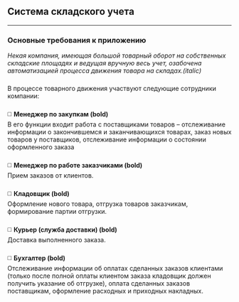 ## Система складского учета
____
### Основные требования к приложению

_Некая компания, имеющая большой товарный оборот на собственных складские площадях и ведущая вручную весь учет, озабочена автоматизацией процесса движения товара на складах.(italic)_           
###
В процессе товарного движения участвуют следующие сотрудники компании:    
###
:white_medium_square: **Менеджер по закупкам (bold)**    
В его функции входит работа с поставщиками товаров – отслеживание информации о закончившемся и заканчивающихся товарах, заказ новых товаров у поставщиков, отслеживание информации о состоянии оформленного заказа    
###
:white_medium_square: **Менеджер по работе заказчиками (bold)**    
Прием заказов от клиентов.    
###
:white_medium_square: **Кладовщик (bold)**        
Оформление нового товара, отгрузка товаров заказчикам, формирование партии отгрузки.    
###
:white_medium_square: **Курьер (служба доставки) (bold)**    
Доставка выполненного заказа.        
###
:white_medium_square: **Бухгалтер (bold)**    
Отслеживание информации об оплатах сделанных заказов клиентами (только после полной оплаты клиентом заказа кладовщик должен получить указание об отгрузке), оплата сделанных заказов поставщикам, оформление расходных и приходных накладных.     
